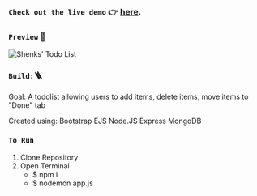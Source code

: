 ### `Check out the live demo` 👉 [here](https://shenks-todolist-dc004d4ee454.herokuapp.com/).

### `Preview` 👀

![Shenks' Todo List](asdasdasdsadsad)

### `Build:`🪜

Goal: A todolist allowing users to add items, delete items, move items to "Done" tab

Created using:
Bootstrap
EJS
Node.JS
Express
MongoDB

### `To Run`

1. Clone Repository
2. Open Terminal
   - $ npm i
   - $ nodemon app.js
